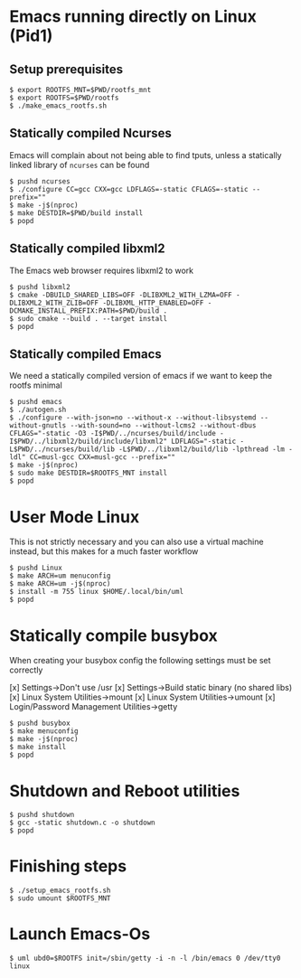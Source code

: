 # Emacs running directly on Linux (Pid1)

## Setup prerequisites

``` shellsession
$ export ROOTFS_MNT=$PWD/rootfs_mnt
$ export ROOTFS=$PWD/rootfs
$ ./make_emacs_rootfs.sh
```

## Statically compiled Ncurses
Emacs will complain about not being able to find tputs, unless a statically linked library of `ncurses` can be found
``` shellsession
$ pushd ncurses
$ ./configure CC=gcc CXX=gcc LDFLAGS=-static CFLAGS=-static --prefix=""
$ make -j$(nproc)
$ make DESTDIR=$PWD/build install
$ popd
```

## Statically compiled libxml2
The Emacs web browser requires libxml2 to work

``` shellsession
$ pushd libxml2
$ cmake -DBUILD_SHARED_LIBS=OFF -DLIBXML2_WITH_LZMA=OFF -DLIBXML2_WITH_ZLIB=OFF -DLIBXML_HTTP_ENABLED=OFF -DCMAKE_INSTALL_PREFIX:PATH=$PWD/build .
$ sudo cmake --build . --target install
$ popd 
```

## Statically compiled Emacs
We need a statically compiled version of emacs if we want to keep the rootfs minimal

``` shellsession
$ pushd emacs
$ ./autogen.sh
$ ./configure --with-json=no --without-x --without-libsystemd --without-gnutls --with-sound=no --without-lcms2 --without-dbus CFLAGS="-static -O3 -I$PWD/../ncurses/build/include -I$PWD/../libxml2/build/include/libxml2" LDFLAGS="-static -L$PWD/../ncurses/build/lib -L$PWD/../libxml2/build/lib -lpthread -lm -ldl" CC=musl-gcc CXX=musl-gcc --prefix=""
$ make -j$(nproc)
$ sudo make DESTDIR=$ROOTFS_MNT install
$ popd
```

# User Mode Linux
This is not strictly necessary and you can also use a virtual machine instead, but this makes for a much faster workflow

``` shellsession
$ pushd Linux
$ make ARCH=um menuconfig
$ make ARCH=um -j$(nproc)
$ install -m 755 linux $HOME/.local/bin/uml
$ popd
```

# Statically compile busybox

When creating your busybox config the following settings must be set correctly

[x] Settings->Don't use /usr
[x] Settings->Build static binary (no shared libs)
[x] Linux System Utilities->mount
[x] Linux System Utilities->umount
[x] Login/Password Management Utilities->getty

``` shellsession
$ pushd busybox
$ make menuconfig
$ make -j$(nproc)
$ make install
$ popd
```

# Shutdown and Reboot utilities

``` shellsession
$ pushd shutdown
$ gcc -static shutdown.c -o shutdown
$ popd
```

# Finishing steps

``` shellsession
$ ./setup_emacs_rootfs.sh
$ sudo umount $ROOTFS_MNT
```

# Launch Emacs-Os

``` shellsession
$ uml ubd0=$ROOTFS init=/sbin/getty -i -n -l /bin/emacs 0 /dev/tty0 linux
```
